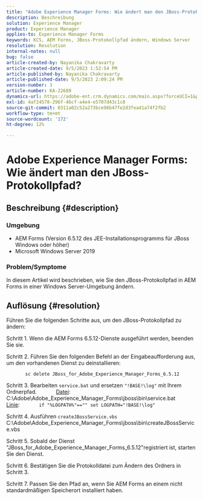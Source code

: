 ```yaml
---
title: "Adobe Experience Manager Forms: Wie ändert man den JBoss-Protokollpfad?"
description: Beschreibung
solution: Experience Manager
product: Experience Manager
applies-to: Experience Manager Forms
keywords: KCS, AEM Forms, JBoss-Protokollpfad ändern, Windows Server
resolution: Resolution
internal-notes: null
bug: false
article-created-by: Nayanika Chakravarty
article-created-date: 9/5/2023 1:52:54 PM
article-published-by: Nayanika Chakravarty
article-published-date: 9/5/2023 2:09:24 PM
version-number: 3
article-number: KA-22689
dynamics-url: https://adobe-ent.crm.dynamics.com/main.aspx?forceUCI=1&pagetype=entityrecord&etn=knowledgearticle&id=433d107d-f34b-ee11-be6e-6045bd006c82
exl-id: 4af24578-296f-46cf-a4e4-e5707d43c1c0
source-git-commit: 0311a02c52a273bce96b47fe2d3fea41a74f2fb2
workflow-type: tm+mt
source-wordcount: '172'
ht-degree: 12%

---
```


# Adobe Experience Manager Forms: Wie ändert man den JBoss-Protokollpfad?

## Beschreibung {#description}


### Umgebung

- AEM Forms (Version 6.5.12 des JEE-Installationsprogramms für JBoss Windows oder höher)
- Microsoft Windows Server 2019


### Problem/Symptome

In diesem Artikel wird beschrieben, wie Sie den JBoss-Protokollpfad in AEM Forms in einer Windows Server-Umgebung ändern.


## Auflösung {#resolution}


Führen Sie die folgenden Schritte aus, um den JBoss-Protokollpfad zu ändern:

Schritt 1. Wenn die AEM Forms 6.5.12-Dienste ausgeführt werden, beenden Sie sie.

Schritt 2. Führen Sie den folgenden Befehl an der Eingabeaufforderung aus, um den vorhandenen Dienst zu deinstallieren:

`       sc delete JBoss_for_Adobe_Experience_Manager_Forms_6.5.12`

Schritt 3. Bearbeiten `service.bat` und ersetzen `"!BASE!\log"` mit Ihrem Ordnerpfad.
            <u>Datei</u>: C:\Adobe\Adobe_Experience_Manager_Forms\jboss\bin\service.bat
            <u>Linie</u>:
            `if "%LOGPATH%"=="" set LOGPATH="!BASE!\log"`

Schritt 4. Ausführen `createJBossService.vbs`
            C:\Adobe\Adobe_Experience_Manager_Forms\jboss\bin\createJBossService.vbs

Schritt 5. Sobald der Dienst &quot;JBoss_for_Adobe_Experience_Manager_Forms_6.5.12&quot;registriert ist, starten Sie den Dienst.

Schritt 6. Bestätigen Sie die Protokolldatei zum Ändern des Ordners in Schritt 3.

Schritt 7. Passen Sie den Pfad an, wenn Sie AEM Forms an einem nicht standardmäßigen Speicherort installiert haben.
